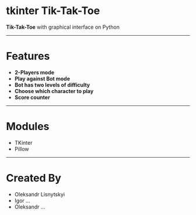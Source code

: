 # tkinter Tik-Tak-Toe
 __Tik-Tak-Toe__ with graphical interface on Python
***
# Features
* __2-Players mode__
* __Play against Bot mode__
* __Bot has two levels of difficulty__
* __Choose which character to play__
* __Score counter__
***
# Modules
* TKinter
* Pillow
***
# Created By
* Oleksandr Lisnytskyi
* Igor ...
* Oleksandr ...
